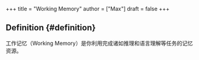 +++
title = "Working Memory"
author = ["Max"]
draft = false
+++

## Definition {#definition}

工作记忆（Working Memory）是你利用完成诸如推理和语言理解等任务的记忆资源。